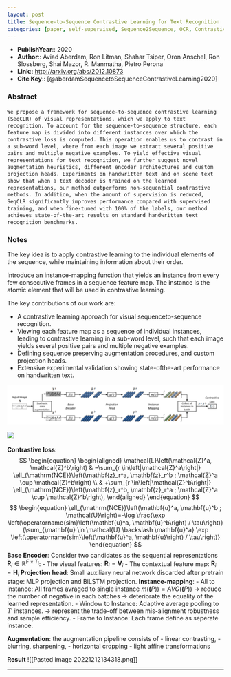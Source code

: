 ```yaml
---
layout: post
title: Sequence-to-Sequence Contrastive Learning for Text Recognition
categories: [paper, self-supervised, Sequence2Sequence, OCR, ContrastiveLearning]
---
```

- **PublishYear**:: 2020 
- **Author**:: Aviad Aberdam, Ron Litman, Shahar Tsiper, Oron Anschel, Ron Slossberg, Shai Mazor, R. Manmatha, Pietro Perona
- **Link**:: http://arxiv.org/abs/2012.10873
- **Cite Key**:: [@aberdamSequencetoSequenceContrastiveLearning2020]

### Abstract
```
We propose a framework for sequence-to-sequence contrastive learning (SeqCLR) of visual representations, which we apply to text recognition. To account for the sequence-to-sequence structure, each feature map is divided into different instances over which the contrastive loss is computed. This operation enables us to contrast in a sub-word level, where from each image we extract several positive pairs and multiple negative examples. To yield effective visual representations for text recognition, we further suggest novel augmentation heuristics, different encoder architectures and custom projection heads. Experiments on handwritten text and on scene text show that when a text decoder is trained on the learned representations, our method outperforms non-sequential contrastive methods. In addition, when the amount of supervision is reduced, SeqCLR significantly improves performance compared with supervised training, and when fine-tuned with 100% of the labels, our method achieves state-of-the-art results on standard handwritten text recognition benchmarks.
```

### Notes

The key idea is to apply contrastive learning to the individual elements of the sequence, while maintaining information about their order.

Introduce an instance-mapping function that yields an instance from every few consecutive frames in a sequence feature map. The instance is the atomic element that will be used in contrastive learning.

The key contributions of our work are: 
- A contrastive learning approach for visual sequenceto-sequence recognition. 
- Viewing each feature map as a sequence of individual instances, leading to contrastive learning in a sub-word level, such that each image yields several positive pairs and multiple negative examples.
- Defining sequence preserving augmentation procedures, and custom projection heads. 
- Extensive experimental validation showing state-ofthe-art performance on handwritten text.

![](images/papers/Pasted-image-20221212112220.png)

![](images/mobile-demo.png)

**Contrastive loss**:
$$
\begin{equation}
\begin{aligned}
\mathcal{L}\left(\mathcal{Z}^a, \mathcal{Z}^b\right) & =\sum_{r \in\left|\mathcal{Z}^a\right|} \ell_{\mathrm{NCE}}\left(\mathbf{z}_r^a, \mathbf{z}_r^b ; \mathcal{Z}^a \cup \mathcal{Z}^b\right) \\
& +\sum_{r \in\left|\mathcal{Z}^b\right|} \ell_{\mathrm{NCE}}\left(\mathbf{z}_r^b, \mathbf{z}_r^a ; \mathcal{Z}^a \cup \mathcal{Z}^b\right),
\end{aligned}
\end{equation}
$$
$$
\begin{equation}
\ell_{\mathrm{NCE}}\left(\mathbf{u}^a, \mathbf{u}^b ; \mathcal{U}\right)=-\log \frac{\exp \left(\operatorname{sim}\left(\mathbf{u}^a, \mathbf{u}^b\right) / \tau\right)}{\sum_{\mathbf{u} \in \mathcal{U} \backslash \mathbf{u}^a} \exp \left(\operatorname{sim}\left(\mathbf{u}^a, \mathbf{u}\right) / \tau\right)}
\end{equation}
$$
**Base Encoder**: Consider two candidates as the sequential representations $\mathbf{R}_i \in \mathbb{R}^{F \times T_i}$:
	- The visual features: $\mathbf{R}_i = \mathbf{V}_i$
	- The contextual feature map: $\mathbf{R}_i = \mathbf{H}_i$ 
**Projection head**: Small auxiliary neural network discarded after pretrain stage: MLP projection and BiLSTM projection.
**Instance-mapping**: 
	- All to instance: All frames avraged to single instance $m(\mathbf(P)) = AVG(\mathbf(P))$ -> reduce the number of negative in each batches -> deteriorate the equality of the learned representation.
	- Window to Instance: Adaptive average pooling to $T'$ instances. -> represent the trade-off between mis-alignment robustness and sample efficiency.
	- Frame to Instance: Each frame define as seperate instance.

**Augmentation**: the augmentation pipeline consists of 
	- linear contrasting, 
	- blurring, sharpening, 
	- horizontal cropping 
	- light affine transformations

**Result** 
![[Pasted image 20221212134318.png]]


---

